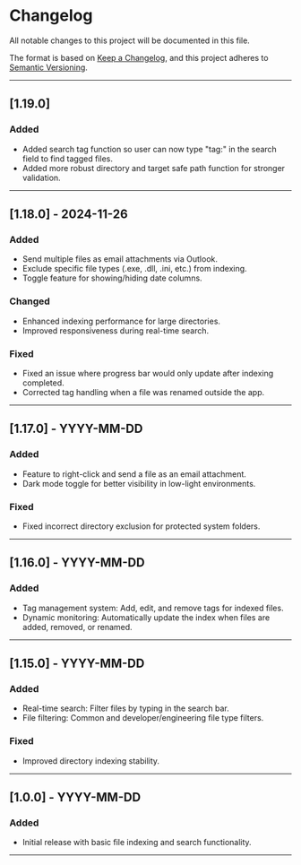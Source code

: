 
# **Changelog**

All notable changes to this project will be documented in this file.

The format is based on [Keep a Changelog](https://keepachangelog.com/en/1.0.0/), 
and this project adheres to [Semantic Versioning](https://semver.org/spec/v2.0.0.html).

---

## **[1.19.0]**
### Added
- Added search tag function so user can now type "tag:" in the search field to find tagged files.
- Added more robust directory and target safe path function for stronger validation.

---

## **[1.18.0] - 2024-11-26**
### Added
- Send multiple files as email attachments via Outlook.
- Exclude specific file types (.exe, .dll, .ini, etc.) from indexing.
- Toggle feature for showing/hiding date columns.

### Changed
- Enhanced indexing performance for large directories.
- Improved responsiveness during real-time search.

### Fixed
- Fixed an issue where progress bar would only update after indexing completed.
- Corrected tag handling when a file was renamed outside the app.

---

## **[1.17.0] - YYYY-MM-DD**
### Added
- Feature to right-click and send a file as an email attachment.
- Dark mode toggle for better visibility in low-light environments.

### Fixed
- Fixed incorrect directory exclusion for protected system folders.

---

## **[1.16.0] - YYYY-MM-DD**
### Added
- Tag management system: Add, edit, and remove tags for indexed files.
- Dynamic monitoring: Automatically update the index when files are added, removed, or renamed.

---

## **[1.15.0] - YYYY-MM-DD**
### Added
- Real-time search: Filter files by typing in the search bar.
- File filtering: Common and developer/engineering file type filters.

### Fixed
- Improved directory indexing stability.

---

## **[1.0.0] - YYYY-MM-DD**
### Added
- Initial release with basic file indexing and search functionality.

---
